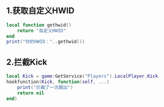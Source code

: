 ## 1.获取自定义HWID
```lua
local function gethwid()
    return "自定义HWID"
end
print("你的HWID："..gethwid())
```

## 2.拦截Kick
```lua
local Kick = game:GetService("Players").LocalPlayer.Kick
hookfunction(Kick, function(self, ...)
    print("拦截了一次踢出")
    return nil
end)
```